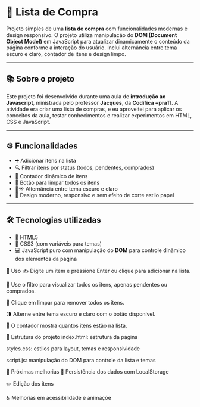 # 🛒 Lista de Compra

Projeto simples de uma **lista de compra** com funcionalidades modernas e design responsivo. O projeto utiliza manipulação do **DOM (Document Object Model)** em JavaScript para atualizar dinamicamente o conteúdo da página conforme a interação do usuário. Inclui alternância entre tema escuro e claro, contador de itens e design limpo.

---

## 📚 Sobre o projeto

Este projeto foi desenvolvido durante uma aula de **introdução ao Javascript**, ministrada pelo professor **Jacques**, da **Codifica +praTI**. A atividade era criar uma lista de compras, e eu aproveitei para aplicar os conceitos da aula, testar conhecimentos e realizar experimentos em HTML, CSS e JavaScript.

---

## ⚙️ Funcionalidades

- ➕ Adicionar itens na lista  
- 🔍 Filtrar itens por status (todos, pendentes, comprados)  
- 🔢 Contador dinâmico de itens  
- 🧹 Botão para limpar todos os itens  
- 🌙☀️ Alternância entre tema escuro e claro  
- 📱 Design moderno, responsivo e sem efeito de corte estilo papel  

---

## 🛠️ Tecnologias utilizadas

- 📝 HTML5  
- 🎨 CSS3 (com variáveis para temas)  
- 💻 JavaScript puro com manipulação do **DOM** para controle dinâmico dos elementos da página  

📝 Uso
✍️ Digite um item e pressione Enter ou clique para adicionar na lista.

🔄 Use o filtro para visualizar todos os itens, apenas pendentes ou comprados.

🧹 Clique em limpar para remover todos os itens.

🌗 Alterne entre tema escuro e claro com o botão disponível.

🔢 O contador mostra quantos itens estão na lista.

📂 Estrutura do projeto
index.html: estrutura da página

styles.css: estilos para layout, temas e responsividade

script.js: manipulação do DOM para controle da lista e temas

🔮 Próximas melhorias
💾 Persistência dos dados com LocalStorage

✏️ Edição dos itens

♿ Melhorias em acessibilidade e animaçõe

